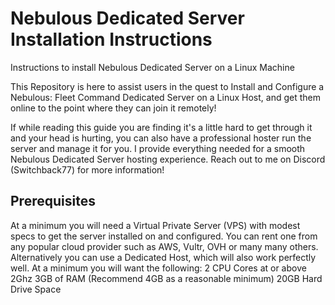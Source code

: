 # Nebulous Dedicated Server Installation Instructions
Instructions to install Nebulous Dedicated Server on a Linux Machine

This Repository is here to assist users in the quest to Install and Configure a Nebulous: Fleet Command Dedicated Server on a Linux Host, and get them online to the point where they can join it remotely! 

If while reading this guide you are finding it's a little hard to get through it and your head is hurting, you can also have a professional hoster run the server and manage it for you. I provide everything needed for a smooth Nebulous Dedicated Server hosting experience. Reach out to me on Discord (Switchback77) for more information!

## Prerequisites
At a minimum you will need a Virtual Private Server (VPS) with modest specs to get the server installed on and configured. You can rent one from any popular cloud provider such as AWS, Vultr, OVH or many many others. Alternatively you can use a Dedicated Host, which will also work perfectly well. At a minimum you will want the following:
2 CPU Cores at or above 2Ghz
3GB of RAM (Recommend 4GB as a reasonable minimum)
20GB Hard Drive Space

